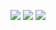 ![](http://github-profile-summary-cards.vercel.app/api/cards/profile-details?username=bruma1994&theme=default) 
![](http://github-profile-summary-cards.vercel.app/api/cards/repos-per-language?username=bruma1994&theme=default) ![](http://github-profile-summary-cards.vercel.app/api/cards/stats?username=bruma1994&theme=default)
